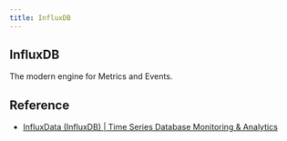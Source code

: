 ```yaml
---
title: InfluxDB
---
```


## InfluxDB
The modern engine for Metrics and Events.

## Reference
* [InfluxData (InfluxDB) | Time Series Database Monitoring & Analytics](https://www.influxdata.com/)

